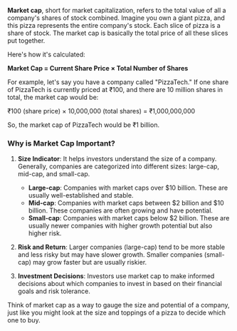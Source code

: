 
**Market cap**, short for market capitalization, refers to the total value of all a company's shares of stock combined. Imagine you own a giant pizza, and this pizza represents the entire company's stock. Each slice of pizza is a share of stock. The market cap is basically the total price of all these slices put together.

Here's how it's calculated:

**Market Cap = Current Share Price × Total Number of Shares**

For example, let's say you have a company called "PizzaTech." If one share of PizzaTech is currently priced at ₹100, and there are 10 million shares in total, the market cap would be:

₹100 (share price) × 10,000,000 (total shares) = ₹1,000,000,000

So, the market cap of PizzaTech would be ₹1 billion.

### Why is Market Cap Important?
1. **Size Indicator**: It helps investors understand the size of a company. Generally, companies are categorized into different sizes: large-cap, mid-cap, and small-cap.
   - **Large-cap**: Companies with market caps over $10 billion. These are usually well-established and stable.
   - **Mid-cap**: Companies with market caps between $2 billion and $10 billion. These companies are often growing and have potential.
   - **Small-cap**: Companies with market caps below $2 billion. These are usually newer companies with higher growth potential but also higher risk.

2. **Risk and Return**: Larger companies (large-cap) tend to be more stable and less risky but may have slower growth. Smaller companies (small-cap) may grow faster but are usually riskier.

3. **Investment Decisions**: Investors use market cap to make informed decisions about which companies to invest in based on their financial goals and risk tolerance.

Think of market cap as a way to gauge the size and potential of a company, just like you might look at the size and toppings of a pizza to decide which one to buy.
